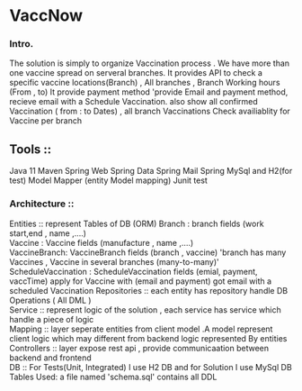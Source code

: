 # VaccNow

### Intro. 
  The solution is simply to organize Vaccination process . We have more than one vaccine spread on serveral branches.
 It provides API to check a specific vaccine locations(Branch) , All branches , Branch Working hours (From , to)
 It provide payment method 'provide Email and payment method, recieve email with a Schedule Vaccination.
 also show all confirmed Vaccination ( from : to Dates) , all branch Vaccinations 
 Check availiablity for Vaccine per branch 

## Tools ::
   Java 11
   Maven
   Spring Web
   Spring Data
   Spring Mail
   Spring MySql and H2(for test) 
   Model Mapper (entity Model mapping)
   Junit test

### Architecture ::
  
  Entities :: represent Tables of DB (ORM)
         Branch : branch fields (work start,end , name ,....)  
         Vaccine : Vaccine fields (manufacture , name ,....)  
         VaccineBranch: VaccineBranch fields (branch , vaccine) 'branch has many Vaccines , Vaccine in several branches (many-to-many)'  
         ScheduleVaccination : ScheduleVaccination fields (emial, payment, vaccTime) apply for Vaccine with (email and payment) got email with a scheduled Vaccination
  Repositories :: each entity has repository handle DB Operations ( All DML )  
  Service :: represent logic of the solution , each service has service which handle a piece of logic  
  Mapping :: layer seperate entities from client model .A model represent client logic which may different from backend logic represented By entities 
  Controllers :: layer expose rest api , provide communicaation between backend and frontend  
  DB ::
    For Tests(Unit, Integrated) I use H2 DB and for Solution I use MySql DB  
    Tables Used: a file named 'schema.sql' contains all DDL

